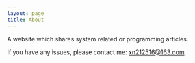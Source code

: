 ```yaml
---
layout: page
title: About
---
```


A website which shares system related or programming articles.

If you have any issues, please contact me: xn212516@163.com.
